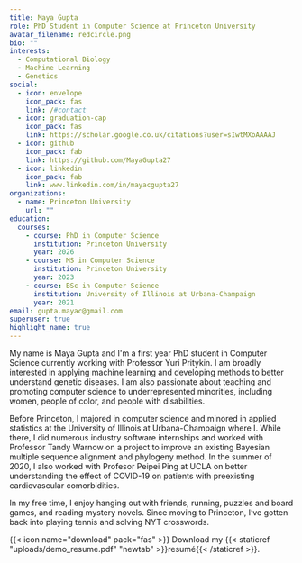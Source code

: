 ```yaml
---
title: Maya Gupta
role: PhD Student in Computer Science at Princeton University
avatar_filename: redcircle.png
bio: ""
interests:
  - Computational Biology
  - Machine Learning
  - Genetics
social:
  - icon: envelope
    icon_pack: fas
    link: /#contact
  - icon: graduation-cap
    icon_pack: fas
    link: https://scholar.google.co.uk/citations?user=sIwtMXoAAAAJ
  - icon: github
    icon_pack: fab
    link: https://github.com/MayaGupta27
  - icon: linkedin
    icon_pack: fab
    link: www.linkedin.com/in/mayacgupta27
organizations:
  - name: Princeton University
    url: ""
education:
  courses:
    - course: PhD in Computer Science
      institution: Princeton University
      year: 2026
    - course: MS in Computer Science
      institution: Princeton University
      year: 2023
    - course: BSc in Computer Science
      institution: University of Illinois at Urbana-Champaign
      year: 2021
email: gupta.mayac@gmail.com
superuser: true
highlight_name: true
---
```

My name is Maya Gupta and I'm a first year PhD student in Computer Science currently working with Professor Yuri Pritykin. I am broadly interested in applying machine learning and developing methods to better understand genetic diseases. I am also passionate about teaching and promoting computer science to underrepresented minorities, including women, people of color, and people with disabilities. 


Before Princeton, I majored in computer science and minored in applied statistics at the University of Illinois at Urbana-Champaign where I. While there, I did numerous industry software internships and worked with Professor Tandy Warnow on a project to improve an existing Bayesian multiple sequence alignment and phylogeny method. In the summer of 2020, I also worked with Profesor Peipei Ping at UCLA on better understanding the effect of COVID-19 on patients with preexisting cardiovascular comorbidities.

In my free time, I enjoy hanging out with friends, running, puzzles and board games, and reading mystery novels. Since moving to Princeton, I’ve gotten back into playing tennis and solving NYT crosswords.

{{< icon name="download" pack="fas" >}} Download my {{< staticref "uploads/demo_resume.pdf" "newtab" >}}resumé{{< /staticref >}}.